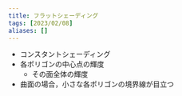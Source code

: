 ```yaml
---
title: フラットシェーディング
tags: [2023/02/08]
aliases: []
---
```


- コンスタントシェーディング
- 各ポリゴンの中心点の輝度
	- その面全体の輝度
- 曲面の場合，小さな各ポリゴンの境界線が目立つ